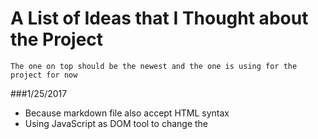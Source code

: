 # A List of Ideas that I Thought about the Project 
`The one on top should be the newest and the one is using for the project for now`

###1/25/2017
* Because markdown file also accept HTML syntax
* Using JavaScript as DOM tool to change the 
